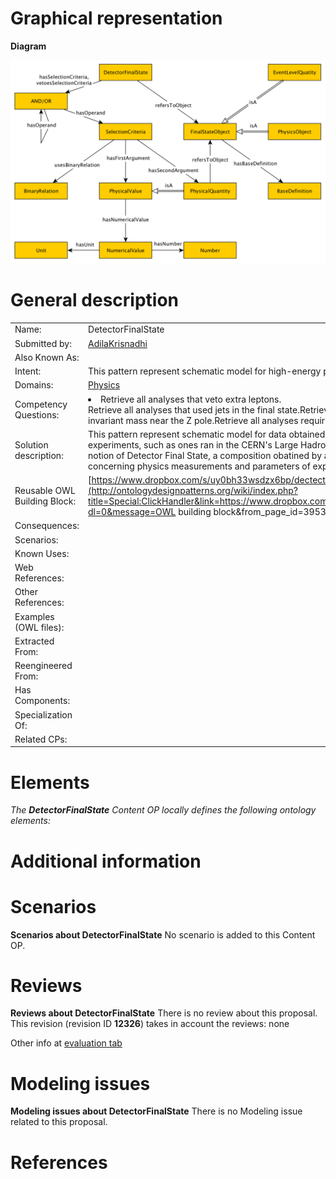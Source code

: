 #  Graphical representation


__Diagram__




[![Image:DetectorFinalState-pattern.png](./DetectorFinalState-pattern.png)](../Image/DetectorFinalState-pattern.png.md "Image:DetectorFinalState-pattern.png")




#  General description




|  |  |
| --- | --- |
|  Name: |  DetectorFinalState |
|  Submitted by: | [AdilaKrisnadhi](../User/AdilaKrisnadhi.md "User:AdilaKrisnadhi") |
|  Also Known As: |  |
|  Intent: |  This pattern represent schematic model for high-energy physics experiment data. |
|  Domains: | [Physics](../Community/Physics.md "Community:Physics") |
|  Competency Questions: | <li> Retrieve all analyses that veto extra leptons.</li>Retrieve all analyses that used jets in the final state.Retrieve all analyses requireing particles to have an invariant mass near the Z pole.Retrieve all analyses requiring large missing energy. |
|  Solution description: |  This pattern represent schematic model for data obtained from results of high-energy physics experiments, such as ones ran in the CERN's Large Hadron Collider. Specifically, this pattern models the notion of Detector Final State, a composition obatined by a selection of some target characteristics concerning physics measurements and parameters of experiments. |
|  Reusable OWL Building Block: | [https://www.dropbox.com/s/uy0bh33wsdzx6bp/dectectorfinalstate.owl?dl=0](http://ontologydesignpatterns.org/wiki/index.php?title=Special:ClickHandler&link=https://www.dropbox.com/s/uy0bh33wsdzx6bp/dectectorfinalstate.owl?dl=0&message=OWL building block&from_page_id=3953&update=) (0) |
|  Consequences: |  |
|  Scenarios: |  |
|  Known Uses: |  |
|  Web References: |  |
|  Other References: |  |
|  Examples (OWL files): |  |
|  Extracted From: |  |
|  Reengineered From: |  |
|  Has Components: |  |
|  Specialization Of: |  |
|  Related CPs: |  |


  




#  Elements


_The __DetectorFinalState__ Content OP locally defines the following ontology elements:_



#  Additional information


#  Scenarios



__Scenarios about DetectorFinalState__
No scenario is added to this Content OP.




#  Reviews



__Reviews about DetectorFinalState__
There is no review about this proposal.
This revision (revision ID __12326__) takes in account the reviews: none


Other info at [evaluation tab](http://ontologydesignpatterns.org/wiki/index.php?title=Submissions:DetectorFinalState&action=evaluation "http://ontologydesignpatterns.org/wiki/index.php?title=Submissions:DetectorFinalState&action=evaluation")




  




#  Modeling issues



__Modeling issues about DetectorFinalState__
There is no Modeling issue related to this proposal.




  




#  References